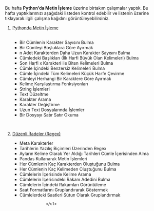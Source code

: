<p>Bu hafta <b>Python'da Metin İşleme</b> üzerine birtakım çalışmalar yaptık. Bu hafta yaptıklarımızı aşağıdaki listeden kontrol edebilir ve listenin üzerine tıklayarak ilgili çalışma kağıdını görüntüleyebilirsiniz.</p>



<ol type="1">
<li><a href="https://github.com/melikeoguz/Metin-Madenciligi-Calisma-Kagitlari/blob/master/pages/Python'da%20Metin%20İşleme.ipynb">Pythonda Metin İşleme</a></li> </br>
  <ul type="square">
                  <li>Bir Cümlenin Karakter Sayısını Bulma</li>
                  <li>Bir Cümleyi Boşluklara Göre Ayırmak</li>
                  <li>n Adet Karakterden Daha Uzun Karakter Sayısını Bulma</li>
                  <li>Cümledeki Başlıkları (İlk Harfi Büyük Olan Kelimeleri) Bulma</li>
                  <li>Son Harfi x Karakteri ile Biten Kelimeleri Bulma</li>
                  <li>Cümle İçindeki Benzersiz Kelimeleri Bulma</li>
                  <li>Cümle İçindeki Tüm Kelimeleri Küçük Harfe Çevirme</li>
                  <li>Cümleyi Herhangi Bir Karaktere Göre Ayırmak</li>
                  <li>Kelime Karşılaştırma Fonksiyonları</li>
                  <li>String İşlemleri</li>
                  <li>Text Düzeltme</li>
                  <li>Karakter Arama</li>
                  <li>Karakter Değiştirme</li>
                  <li>Uzun Text Dosyalarında İşlemler</li>
                  <li>Bir Dosyayı Satır Satır Okuma</li>
  </ul>
                  
</br><li><a href="https://github.com/melikeoguz/Metin-Madenciligi-Calisma-Kagitlari/blob/master/pages/Düzenli%20İfadeler%20(Regex).ipynb">Düzenli İfadeler (Regex)</a></li> 
                <ul type="square">
                <li>Meta Karakterler</li>
                <li>Tarihlerin Yazılış Biçimleri Üzerinden Regex</li>
                <li>Ayların Kelime Olarak Yer Aldığı Tarihleri Cümle İçerisinden Alma</li>
                <li>Pandas Kullanarak Metin İşlemleri</li>
                <li>Her Cümlenin Kaç Karakterden Oluştuğunu Bulma</li>
                <li>Her Cümlenin Kaç Kelimeden Oluştuğunu Bulma</li>
                <li>Cümlelerin İçerisinde Kelime Arama</li>
                <li>Cümlelerin İçerisindeki Rakam Adedini Bulma</li>
                <li>Cümlelerin İçindeki Rakamları Görüntüleme</li>
                <li>Saat Formatlarını Gruplandırarak Göstermek</li>
                <li>Cümlelerdeki Saatleri Sütun Olarak Gruplandırmak</li>
  
                </ul>
<ol>
